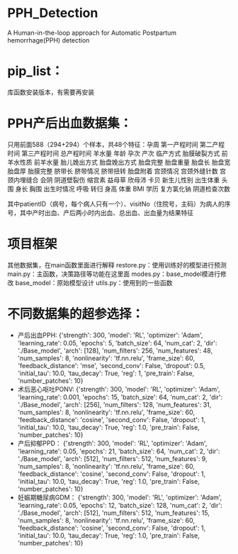 # PPH_Detection
A Human-in-the-loop approach for Automatic Postpartum hemorrhage(PPH)  detection  
# pip_list：
库函数安装版本，有需要再安装

# PPH产后出血数据集：
只用前面588（294+294）个样本，共48个特征：孕周	第一产程时间	第二产程时间	第三产程时间	总产程时间	羊水量	年龄	孕次	产次	临产方式	胎膜破裂方式	前羊水性质	前羊水量	胎儿娩出方式	胎盘娩出方式	胎盘完整	胎盘重量	胎盘长	胎盘宽	胎盘厚	胎膜完整	脐带长	脐带情况	脐带扭转	胎盘附着	宫颈情况	宫颈外缝针数	宫颈内埋缝合	会阴	阴道壁裂伤	缩宫素	益母草	欣母沛	卡贝	新生儿性别	出生体重	头围	身长	胸围	出生时情况	呼吸	转归	身高	体重	BMI	学历	复方氯化钠	阴道检查次数

其中patientID（病号，每个病人只有一个）、visitNo（住院号，主码）为病人的序号，其中产时出血、产后两小时内出血、总出血、出血量为结果特征

# 项目框架
其他数据集，在main函数里面进行解释
restore.py：使用训练好的模型进行预测
main.py：主函数，决策路径等功能在这里面
modes.py：base_model模进行修改
base_model：原始模型设计
utils.py：使用到的一些函数

# 不同数据集的超参选择：
- 产后出血PPH:
{'strength': 300, 'model': 'RL', 'optimizer': 'Adam', 'learning_rate': 0.05, 'epochs': 5, 'batch_size': 64, 'num_cat': 2, 'dir': './Base_model', 'arch': [128], 'num_filters': 256, 'num_features': 48, 'num_samples': 8, 'nonlinearity': 'tf.nn.relu', 'frame_size': 60, 'feedback_distance': 'mse', 'second_conv': False, 'dropout': 0.5, 'initial_tau': 10.0, 'tau_decay': True, 'reg': 1, 'pre_train': False, 'number_patches': 10}
- 术后恶心呕吐PONV:
{'strength': 300, 'model': 'RL', 'optimizer': 'Adam', 'learning_rate': 0.001, 'epochs': 15, 'batch_size': 64, 'num_cat': 2, 'dir': './Base_model', 'arch': [256], 'num_filters': 128, 'num_features': 31, 'num_samples': 8, 'nonlinearity': 'tf.nn.relu', 'frame_size': 60, 'feedback_distance': 'cosine', 'second_conv': False, 'dropout': 1, 'initial_tau': 10.0, 'tau_decay': True, 'reg': 1.0, 'pre_train': False, 'number_patches': 10}
- 产后抑郁PPD：
{'strength': 300, 'model': 'RL', 'optimizer': 'Adam', 'learning_rate': 0.05, 'epochs': 21, 'batch_size': 64, 'num_cat': 2, 'dir': './Base_model', 'arch': [512], 'num_filters': 512, 'num_features': 9, 'num_samples': 8, 'nonlinearity': 'tf.nn.relu', 'frame_size': 60, 'feedback_distance': 'cosine', 'second_conv': False, 'dropout': 1, 'initial_tau': 10.0, 'tau_decay': True, 'reg': 1.0, 'pre_train': False, 'number_patches': 10}
- 妊娠期糖尿病GDM：
{'strength': 300, 'model': 'RL', 'optimizer': 'Adam', 'learning_rate': 0.05, 'epochs': 12, 'batch_size': 128, 'num_cat': 2, 'dir': './Base_model', 'arch': [512], 'num_filters': 512, 'num_features': 15, 'num_samples': 8, 'nonlinearity': 'tf.nn.relu', 'frame_size': 60, 'feedback_distance': 'cosine', 'second_conv': False, 'dropout': 1, 'initial_tau': 10.0, 'tau_decay': True, 'reg': 1.0, 'pre_train': False, 'number_patches': 10}






